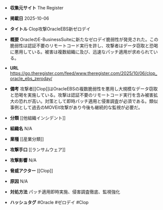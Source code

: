 - **収集元サイト**
The Register

- **掲載日**
2025-10-06

- **タイトル**
Clop攻撃OracleEBS新ゼロデイ

- **概要**
OracleのE-BusinessSuiteに新たなゼロデイ脆弱性が発見された。この脆弱性は認証不要のリモートコード実行を許し、攻撃者はデータ窃取と恐喝に悪用している。被害は複数組織に及び、迅速なパッチ適用が求められている。

- **URL**
https://go.theregister.com/feed/www.theregister.com/2025/10/06/clop_oracle_ebs_zeroday/

- **備考**
攻撃者[[Clop]]はOracleEBSの複数脆弱性を悪用し大規模なデータ窃取と恐喝を実施している。攻撃は認証不要のリモートコード実行を含み被害拡大の恐れが高い。対策として即時パッチ適用と侵害調査が必須である。類似事例として過去のMOVEit攻撃があり今後も継続的な監視が必要だ。

- **分類**
[[他組織インシデント]]

- **組織名**
N/A

- **業種**
[[産業分類]]

- **攻撃手口**
[[ランサムウェア]]

- **攻撃影響**
N/A

- **脅威アクター**
[[Clop]]

- **原因**
N/A

- **対処方法**
パッチ適用即時実施、侵害調査徹底、監視強化

- **ハッシュタグ**
#Oracle #ゼロデイ #Clop
